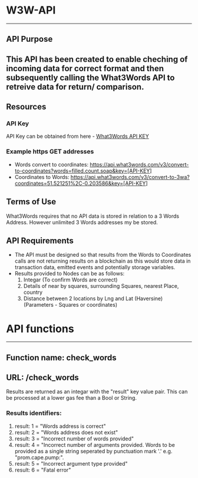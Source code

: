# W3W-API
***
## API Purpose
This API has been created to enable cheching of incoming data for correct format and then subsequently calling the What3Words API to retreive data for return/ comparison.
---
## Resources
### API Key
API Key can be obtained from here - [What3Words API KEY](https://accounts.what3words.com/create-api-key)
### Example https GET addresses
* Words convert to coordinates: https://api.what3words.com/v3/convert-to-coordinates?words=filled.count.soap&key=[API-KEY]
* Coordinates to Words: https://api.what3words.com/v3/convert-to-3wa?coordinates=51.521251%2C-0.203586&key=[API-KEY]

## Terms of Use
What3Words requires that no API data is stored in relation to a 3 Words Address. However unlimited 3 Words addresses my be stored. 

## API Requirements
* The API must be designed so that results from the Words to Coordinates calls are not returning results on a blockchain as this would store data in transaction data, emitted events and potentially storage variables.
* Results provided to Nodes can be as follows:
    1. Integar (To confirm Words are correct)
    3. Details of near by squares, surrounding Squares, nearest Place, country
    4. Distance between 2 locations by Lng and Lat (Haversine) (Parameters - Squares or coordinates)

# API functions
***
## Function name: check_words
## URL: /check_words
Results are returned as an integar with the "result" key value pair. This can be processed at a lower gas fee than a Bool or String.
### Results identifiers:
1. result: 1 = "Words address is correct"
2. result: 2 = "Words address does not exist"
3. result: 3 = "Incorrect number of words provided"
4. result: 4 = "Incorrect number of arguments provided. Words to be provided as a single string seperated by punctuation mark '.' e.g. "prom.cape.pump:".
5. result: 5 = "Incorrect argument type provided"
6. result: 6 = "Fatal error"
